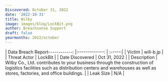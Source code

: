 ```yaml
---
Discovered: October 31, 2022
date: '2022-10-31'
title: Wilby
image: images/blog/LockBit.png
author: Breachsense Support
draft: false
yearmonths: 2022/october
---
```


| Data Breach Report------------:     |:-------------:    | :-----:|
| Victim      | will-b.jp      | 
| Threat Actor      | LockBit      | 
| Date Discovered      | Oct 31, 2022      | 
| Description      | Wilby Co., Ltd. contributes to your business through the construction of logistics facilities such as distribution centers and warehouses as well as stores, factories, and office buildings.      | 
| Leak Size      | N/A      | 

